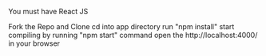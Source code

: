 You must have React JS

Fork the Repo and Clone
cd into app directory
run "npm install"
start compiling by running "npm start" command
open the http://localhost:4000/ in your browser

